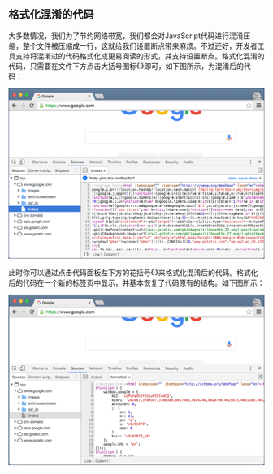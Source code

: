 ## 格式化混淆的代码

大多数情况，我们为了节约网络带宽，我们都会对JavaScript代码进行混淆压缩，整个文件被压缩成一行，这就给我们设置断点带来麻烦。不过还好，开发者工具支持将混淆过的代码格式化成更易阅读的形式，并支持设置断点。格式化混淆的代码，只需要在文件下方点击大括号图标![](/assets/debug/prettyprint-icon.png)即可，如下图所示，为混淆后的代码：

![](/assets/debug/pretty-print-off.jpg)

此时你可以通过点击代码面板左下方的花括号![](/assets/debug/prettyprint-icon.png)来格式化混淆后的代码。格式化后的代码在一个新的标签页中显示，并基本恢复了代码原有的结构。如下图所示：

![](/assets/debug/pretty-print-on.jpg)
